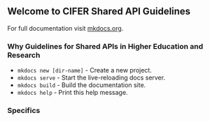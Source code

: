 ## Welcome to CIFER Shared API Guidelines

For full documentation visit [mkdocs.org](http://mkdocs.org).

### Why Guidelines for Shared APIs in Higher Education and Research

* `mkdocs new [dir-name]` - Create a new project.
* `mkdocs serve` - Start the live-reloading docs server.
* `mkdocs build` - Build the documentation site.
* `mkdocs help` - Print this help message.

### Specifics
